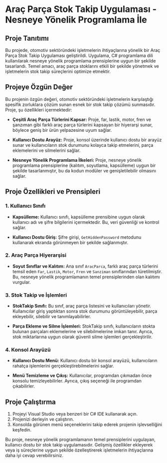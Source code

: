 # Araç Parça Stok Takip Uygulaması - Nesneye Yönelik Programlama İle

## Proje Tanıtımı

Bu projede, otomotiv sektöründeki işletmelerin ihtiyaçlarına yönelik bir Araç Parça Stok Takip Uygulaması geliştirildi. Uygulama, C# programlama dili kullanılarak nesneye yönelik programlama prensiplerine uygun bir şekilde tasarlandı. Temel amacı, araç parça stoklarını etkili bir şekilde yönetmek ve işletmelerin stok takip süreçlerini optimize etmektir.

## Projeye Özgün Değer

Bu projenin özgün değeri, otomotiv sektöründeki işletmelerin karşılaştığı spesifik zorluklara çözüm sunan esnek bir stok takip çözümü sunmasıdır. Proje, şu özellikleri içermektedir:

- **Çeşitli Araç Parça Türlerini Kapsar:** Proje, far, lastik, motor, fren ve şanzıman gibi farklı araç parça türlerini kapsayan bir hiyerarşi sunar, böylece geniş bir ürün yelpazesine uyum sağlar.

- **Kullanıcı Dostu Arayüz:** Proje, konsol üzerinde kullanıcı dostu bir arayüz sunar ve kullanıcıların stok durumunu kolayca takip etmelerini, parça eklemelerini ve silmelerini sağlar.

- **Nesneye Yönelik Programlama İlkeleri:** Proje, nesneye yönelik programlama prensiplerine (kalıtım, soyutlama, kapsülleme) uygun bir şekilde tasarlanmıştır, bu da kodun modüler ve genişletilebilir olmasını sağlar.


## Proje Özellikleri ve Prensipleri

### 1. Kullanıcı Sınıfı

- **Kapsülleme:** Kullanıcı sınıfı, kapsülleme prensibine uygun olarak kullanıcı adı ve şifre bilgilerini içermektedir. Bu, veri güvenliği ve kontrol sağlar.
  
- **Kullanıcı Dostu Giriş:** Şifre girişi, `GetHiddenPassword` metodunu kullanarak ekranda görünmeyen bir şekilde sağlanmıştır.

### 2. Araç Parça Hiyerarşisi

- **Soyut Sınıflar ve Kalıtım:** Ana sınıf `AracParca`, farklı araç parça türlerini temsil eden `Far`, `Lastik`, `Motor`, `Fren` ve `Sanziman` sınıflarından türetilmiştir. Bu, nesneye yönelik programlamanın temel prensiplerinden olan kalıtımı vurgular.

### 3. Stok Takip ve İşlemleri

- **StokTakip Sınıfı:** Bu sınıf, araç parça listesini ve kullanıcıları yönetir. Kullanıcılar giriş yaptıktan sonra stok durumunu görüntüleyebilir, parça ekleyebilir, silebilir ve tanımlayabilirler.

- **Parça Ekleme ve Silme İşlemleri:** StokTakip sınıfı, kullanıcıların stokta bulunan parçaları eklemelerine ve silebilmelerine imkan tanır. Ayrıca, stok miktarlarına uygun olarak güvenli silme işlemleri gerçekleştirilir.

### 4. Konsol Arayüzü

- **Kullanıcı Dostu Menü:** Kullanıcı dostu bir konsol arayüzü, kullanıcıların rahatça işlemlerini gerçekleştirebilmelerini sağlar.

- **Menü Temizleme ve Çıkış:** Kullanıcılar, programdan çıkmadan önce konsolu temizleyebilirler. Ayrıca, çıkış seçeneği ile programdan çıkabilirler.

## Proje Çalıştırma

1. Projeyi Visual Studio veya benzeri bir C# IDE kullanarak açın.
2. Projenizi derleyin ve çalıştırın.
3. Konsolda görünen menü seçeneklerini takip ederek projenin işlevselliğini keşfedin.

Bu proje, nesneye yönelik programlamanın temel prensiplerini uygulayan, kullanıcı dostu bir stok takip uygulamasıdır. Gelişmiş özellikler ekleyerek veya iş süreçlerine uygun şekilde özelleştirerek işletmelerin ihtiyaçlarına daha iyi cevap verebilirsiniz.

